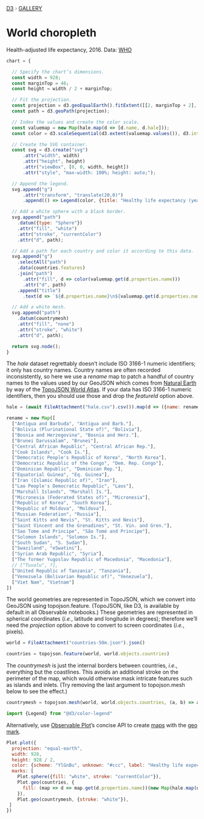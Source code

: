 <div style="color: grey; font: 13px/25.5px var(--sans-serif); text-transform: uppercase;"><h1 style="display: none;">World choropleth</h1><a href="https://d3js.org/">D3</a> › <a href="/@d3/gallery">Gallery</a></div>

# World choropleth

Health-adjusted life expectancy, 2016. Data: [WHO](https://www.who.int/gho/publications/world_health_statistics/2018/en/)

```js echo
chart = {

  // Specify the chart’s dimensions.
  const width = 928;
  const marginTop = 46;
  const height = width / 2 + marginTop;

  // Fit the projection.
  const projection = d3.geoEqualEarth().fitExtent([[2, marginTop + 2], [width - 2, height]], {type: "Sphere"});
  const path = d3.geoPath(projection);

  // Index the values and create the color scale.
  const valuemap = new Map(hale.map(d => [d.name, d.hale]));
  const color = d3.scaleSequential(d3.extent(valuemap.values()), d3.interpolateYlGnBu);

  // Create the SVG container.
  const svg = d3.create("svg")
      .attr("width", width)
      .attr("height", height)
      .attr("viewBox", [0, 0, width, height])
      .attr("style", "max-width: 100%; height: auto;");

  // Append the legend.
  svg.append("g")
      .attr("transform", "translate(20,0)")
      .append(() => Legend(color, {title: "Healthy life expectancy (years)", width: 260}));

  // Add a white sphere with a black border.
  svg.append("path")
    .datum({type: "Sphere"})
    .attr("fill", "white")
    .attr("stroke", "currentColor")
    .attr("d", path);

  // Add a path for each country and color it according te this data.
  svg.append("g")
    .selectAll("path")
    .data(countries.features)
    .join("path")
      .attr("fill", d => color(valuemap.get(d.properties.name)))
      .attr("d", path)
    .append("title")
      .text(d => `${d.properties.name}\n${valuemap.get(d.properties.name)}`);

  // Add a white mesh.
  svg.append("path")
    .datum(countrymesh)
    .attr("fill", "none")
    .attr("stroke", "white")
    .attr("d", path);

  return svg.node();
}
```

The *hale* dataset regrettably doesn’t include ISO 3166-1 numeric identifiers; it only has country names. Country names are often recorded inconsistently, so here we use a *rename* map to patch a handful of country names to the values used by our GeoJSON which comes from [Natural Earth](https://naturalearthdata.com) by way of the [TopoJSON World Atlas](https://github.com/topojson/world-atlas). If your data has ISO 3166-1 numeric identifiers, then you should use those and drop the *featureId* option above.

```js echo
hale = (await FileAttachment("hale.csv").csv()).map(d => ({name: rename.get(d.country) || d.country, hale: +d.hale}))
```

```js echo
rename = new Map([
  ["Antigua and Barbuda", "Antigua and Barb."],
  ["Bolivia (Plurinational State of)", "Bolivia"],
  ["Bosnia and Herzegovina", "Bosnia and Herz."],
  ["Brunei Darussalam", "Brunei"],
  ["Central African Republic", "Central African Rep."],
  ["Cook Islands", "Cook Is."],
  ["Democratic People's Republic of Korea", "North Korea"],
  ["Democratic Republic of the Congo", "Dem. Rep. Congo"],
  ["Dominican Republic", "Dominican Rep."],
  ["Equatorial Guinea", "Eq. Guinea"],
  ["Iran (Islamic Republic of)", "Iran"],
  ["Lao People's Democratic Republic", "Laos"],
  ["Marshall Islands", "Marshall Is."],
  ["Micronesia (Federated States of)", "Micronesia"],
  ["Republic of Korea", "South Korea"],
  ["Republic of Moldova", "Moldova"],
  ["Russian Federation", "Russia"],
  ["Saint Kitts and Nevis", "St. Kitts and Nevis"],
  ["Saint Vincent and the Grenadines", "St. Vin. and Gren."],
  ["Sao Tome and Principe", "São Tomé and Principe"],
  ["Solomon Islands", "Solomon Is."],
  ["South Sudan", "S. Sudan"],
  ["Swaziland", "eSwatini"],
  ["Syrian Arab Republic", "Syria"],
  ["The former Yugoslav Republic of Macedonia", "Macedonia"],
  // ["Tuvalu", ?],
  ["United Republic of Tanzania", "Tanzania"],
  ["Venezuela (Bolivarian Republic of)", "Venezuela"],
  ["Viet Nam", "Vietnam"]
])
```

The world geometries are represented in TopoJSON, which we convert into GeoJSON using topojson.feature. (TopoJSON, like D3, is available by default in all Observable notebooks.) These geometries are represented in spherical coordinates (*i.e.*, latitude and longitude in degrees); therefore we’ll need the *projection* option above to convert to screen coordinates (*i.e.*, pixels).

```js echo
world = FileAttachment("countries-50m.json").json()
```

```js echo
countries = topojson.feature(world, world.objects.countries)
```

The *countrymesh* is just the internal borders between countries, *i.e.*, everything but the coastlines. This avoids an additional stroke on the perimeter of the map, which would otherwise mask intricate features such as islands and inlets. (Try removing the last argument to topojson.mesh below to see the effect.)

```js echo
countrymesh = topojson.mesh(world, world.objects.countries, (a, b) => a !== b)
```

```js echo
import {Legend} from "@d3/color-legend"
```

Alternatively, use [Observable Plot](https://observablehq.com/plot)’s concise API to create [maps](https://observablehq.com/@observablehq/plot-mapping) with the [geo mark](https://observablehq.com/plot/marks/geo).

```js echo
Plot.plot({
  projection: "equal-earth",
  width: 928,
  height: 928 / 2,
  color: {scheme: "YlGnBu", unknown: "#ccc", label: "Healthy life expectancy (years)", legend: true},
  marks: [
    Plot.sphere({fill: "white", stroke: "currentColor"}),
    Plot.geo(countries, {
      fill: (map => d => map.get(d.properties.name))(new Map(hale.map(d => [d.name, d.hale]))),
    }),
    Plot.geo(countrymesh, {stroke: "white"}),
 ]
})
```
